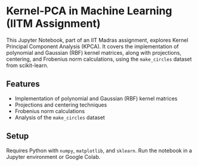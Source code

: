 # Kernel-PCA in Machine Learning (IITM Assignment)

This Jupyter Notebook, part of an IIT Madras assignment, explores Kernel Principal Component Analysis (KPCA). It covers the implementation of polynomial and Gaussian (RBF) kernel matrices, along with projections, centering, and Frobenius norm calculations, using the `make_circles` dataset from scikit-learn.

## Features

* Implementation of polynomial and Gaussian (RBF) kernel matrices
* Projections and centering techniques
* Frobenius norm calculations
* Analysis of the `make_circles` dataset

## Setup

Requires Python with `numpy`, `matplotlib`, and `sklearn`. Run the notebook in a Jupyter environment or Google Colab.
